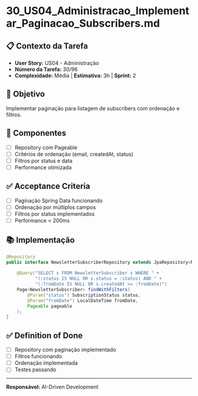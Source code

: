 # 30_US04_Administracao_Implementar_Paginacao_Subscribers.md

## 📋 Contexto da Tarefa
- **User Story:** US04 - Administração
- **Número da Tarefa:** 30/96
- **Complexidade:** Média | **Estimativa:** 3h | **Sprint:** 2

## 🎯 Objetivo
Implementar paginação para listagem de subscribers com ordenação e filtros.

## 📝 Componentes
- [ ] Repository com Pageable
- [ ] Critérios de ordenação (email, createdAt, status)
- [ ] Filtros por status e data
- [ ] Performance otimizada

## ✅ Acceptance Criteria
- [ ] Paginação Spring Data funcionando
- [ ] Ordenação por múltiplos campos
- [ ] Filtros por status implementados
- [ ] Performance < 200ms

## 📚 Implementação
```java
@Repository
public interface NewsletterSubscriberRepository extends JpaRepository<NewsletterSubscriber, Long> {
    
    @Query("SELECT s FROM NewsletterSubscriber s WHERE " +
           "(:status IS NULL OR s.status = :status) AND " +
           "(:fromDate IS NULL OR s.createdAt >= :fromDate)")
    Page<NewsletterSubscriber> findWithFilters(
        @Param("status") SubscriptionStatus status,
        @Param("fromDate") LocalDateTime fromDate,
        Pageable pageable
    );
}
```

## ✅ Definition of Done
- [ ] Repository com paginação implementado
- [ ] Filtros funcionando
- [ ] Ordenação implementada
- [ ] Testes passando

---
**Responsável:** AI-Driven Development